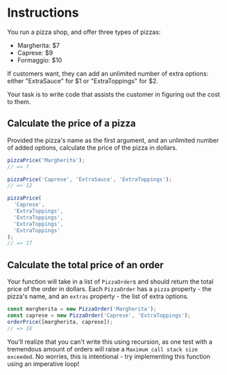 # Instructions
You run a pizza shop, and offer three types of pizzas:
- Margherita: $7
- Caprese: $9
- Formaggio: $10

If customers want, they can add an unlimited number of extra options: either "ExtraSauce" for $1 or "ExtraToppings" for $2. 

Your task is to write code that assists the customer in figuring out the cost to them.

## Calculate the price of a pizza
Provided the pizza's name as the first argument, and an unlimited number of added options, calculate the price of the pizza in dollars.
```js
pizzaPrice('Margherita');
// => 7

pizzaPrice('Caprese', 'ExtraSauce', 'ExtraToppings');
// => 12

pizzaPrice(
  'Caprese',
  'ExtraToppings',
  'ExtraToppings',
  'ExtraToppings',
  'ExtraToppings'
);
// => 17
```

## Calculate the total price of an order
Your function will take in a list of `PizzaOrder`s and should return the total price of the order in dollars.
Each `PizzaOrder` has a `pizza` property - the pizza's name, and an `extras` property - the list of extra options.

```js
const margherita = new PizzaOrder('Margherita');
const caprese = new PizzaOrder('Caprese', 'ExtraToppings');
orderPrice([margherita, caprese]);
// => 18
```
You'll realize that you can't write this using recursion, as one test with a tremendous amount of orders will raise a `Maximum call stack size exceeded`. No worries, this is intentional - try implementing this function using an imperative loop!
